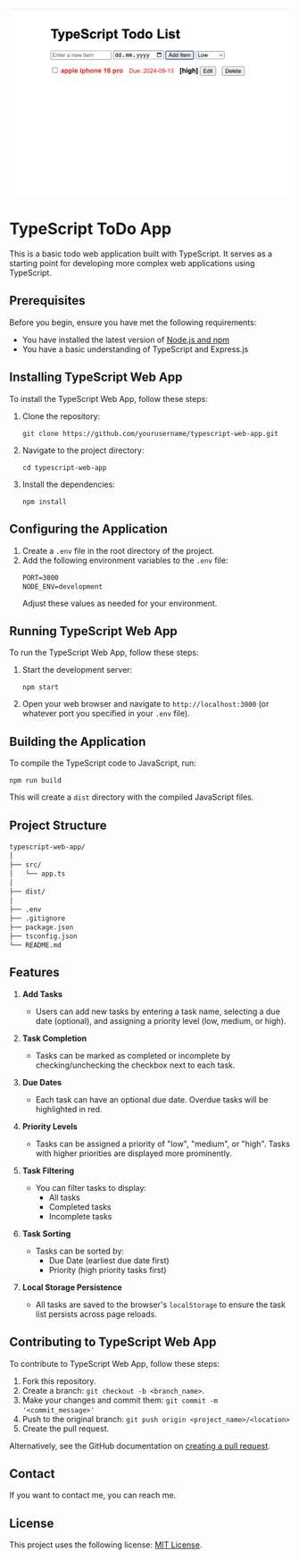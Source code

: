 ![Typescript Todo Demo](./typescript-todo-list.jpeg)

# TypeScript ToDo App

This is a basic todo web application built with TypeScript. It serves as a starting point for developing more complex web applications using TypeScript.

## Prerequisites

Before you begin, ensure you have met the following requirements:

* You have installed the latest version of [Node.js and npm](https://nodejs.org/en/download/)
* You have a basic understanding of TypeScript and Express.js

## Installing TypeScript Web App

To install the TypeScript Web App, follow these steps:

1. Clone the repository:
   ```
   git clone https://github.com/yourusername/typescript-web-app.git
   ```
2. Navigate to the project directory:
   ```
   cd typescript-web-app
   ```
3. Install the dependencies:
   ```
   npm install
   ```

## Configuring the Application

1. Create a `.env` file in the root directory of the project.
2. Add the following environment variables to the `.env` file:
   ```
   PORT=3000
   NODE_ENV=development
   ```
   Adjust these values as needed for your environment.

## Running TypeScript Web App

To run the TypeScript Web App, follow these steps:

1. Start the development server:
   ```
   npm start
   ```
2. Open your web browser and navigate to `http://localhost:3000` (or whatever port you specified in your `.env` file).

## Building the Application

To compile the TypeScript code to JavaScript, run:

```
npm run build
```

This will create a `dist` directory with the compiled JavaScript files.

## Project Structure

```
typescript-web-app/
│
├── src/
│   └── app.ts
│
├── dist/
│
├── .env
├── .gitignore
├── package.json
├── tsconfig.json
└── README.md
```

## Features

1. **Add Tasks**
   - Users can add new tasks by entering a task name, selecting a due date (optional), and assigning a priority level (low, medium, or high).
   
2. **Task Completion**
   - Tasks can be marked as completed or incomplete by checking/unchecking the checkbox next to each task.

3. **Due Dates**
   - Each task can have an optional due date. Overdue tasks will be highlighted in red.

4. **Priority Levels**
   - Tasks can be assigned a priority of "low", "medium", or "high". Tasks with higher priorities are displayed more prominently.

5. **Task Filtering**
   - You can filter tasks to display:
     - All tasks
     - Completed tasks
     - Incomplete tasks

6. **Task Sorting**
   - Tasks can be sorted by:
     - Due Date (earliest due date first)
     - Priority (high priority tasks first)

7. **Local Storage Persistence**
   - All tasks are saved to the browser's `localStorage` to ensure the task list persists across page reloads.

## Contributing to TypeScript Web App

To contribute to TypeScript Web App, follow these steps:

1. Fork this repository.
2. Create a branch: `git checkout -b <branch_name>`.
3. Make your changes and commit them: `git commit -m '<commit_message>'`
4. Push to the original branch: `git push origin <project_name>/<location>`
5. Create the pull request.

Alternatively, see the GitHub documentation on [creating a pull request](https://help.github.com/en/github/collaborating-with-issues-and-pull-requests/creating-a-pull-request).

## Contact

If you want to contact me, you can reach me. 

## License

This project uses the following license: [MIT License](<https://github.com/incendies/todo-app-with-typescript/blob/main/LICENSE>).